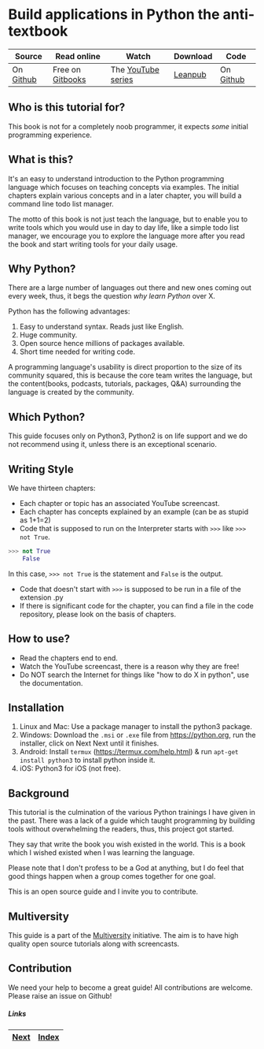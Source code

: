 # Build applications in Python the anti-textbook

| Source | Read online | Watch  | Download | Code |  
| ----| ---- | ---- | ------ | ------ | 
| On [Github](https://github.com/thewhitetulip/build-app-with-python-antitextbook)| Free on [Gitbooks](https://thewhitetulip.gitbooks.io/build-applications-in-python-the-anti-textbook) | The [YouTube series](https://www.youtube.com/playlist?list=PL41psiCma00wwvtQyLFMFpzWxUYmSZwZy) | [Leanpub](https://leanpub.com/antitextbookpy/) | On [Github](https://github.com/thewhitetulip/code-build-app-with-python-antitextbook) |

## Who is this tutorial for?
This book is not for a completely noob programmer, it expects _some_ initial programming experience.

## What is this?
It's an easy to understand introduction to the Python programming language which focuses on teaching concepts via examples. The initial chapters explain various concepts and in a later chapter, you will build a command line todo list manager.

The motto of this book is not just teach the language, but to enable you to write tools which you would use in day to day life, like a simple todo list manager, we encourage you to explore the language more after you read the book and start writing tools for your daily usage.

## Why Python?
There are a large number of languages out there and new ones coming out every week, thus, it begs the question _why learn Python_ over X. 

Python has the following advantages:

1. Easy to understand syntax. Reads just like English.
1. Huge community.
1. Open source hence millions of packages available.
1. Short time needed for writing code.

A programming language's usability is direct proportion to the size of its community squared, this is because the core team writes the language, but the content(books, podcasts, tutorials, packages, Q&A) surrounding the language is created by the community.

## Which Python?
This guide focuses only on Python3, Python2 is on life support and we do not recommend using it, unless there is an exceptional scenario.

## Writing Style

We have thirteen chapters:

* Each chapter or topic has an associated YouTube screencast. 
* Each chapter has concepts explained by an example (can be as stupid as 1+1=2)
* Code that is supposed to run on the Interpreter starts with `>>>` like `>>> not True`. 
```Python
>>> not True
	False
```
In this case, `>>> not True` is the statement and `False` is the output.
* Code that doesn't start with `>>>` is supposed to be run in a file of the extension .py
* If there is significant code for the chapter, you can find a file in the code repository, please look on the basis of chapters.

## How to use?
* Read the chapters end to end.
* Watch the YouTube screencast, there is a reason why they are free!
* Do NOT search the Internet for things like "how to do X in python", use the documentation.

## Installation

1. Linux and Mac: Use a package manager to install the python3 package.
1. Windows: Download the `.msi` or `.exe` file from https://python.org, run the installer, click on Next Next until it finishes.
1. Android:	Install `termux` (https://termux.com/help.html) & run `apt-get install python3` to install python inside it.
1. iOS: Python3 for iOS (not free).

## Background
This tutorial is the culmination of the various Python trainings I have given in the past. There was a lack of a guide which taught programming by building tools without overwhelming the readers, thus, this project got started.

They say that write the book you wish existed in the world. This is a book which I wished existed when I was learning the language.

Please note that I don't profess to be a God at anything, but I do feel that good things happen when a group comes together for one goal. 

This is an open source guide and I invite you to contribute.

## Multiversity
This guide is a part of the [Multiversity](https://github.com/thewhitetulip/multiversity) initiative. The aim is to have high quality open source tutorials along with screencasts.

## Contribution
We need your help to become a great guide! All contributions are welcome. Please raise an issue on Github!

##### Links

| [Next](manuscript/01-intro-to-python.md) | [Index](manuscript/SUMMARY.md)
| ----| ----| 

